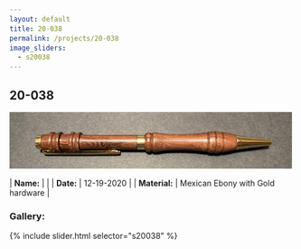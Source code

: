 ```yaml
---
layout: default
title: 20-038
permalink: /projects/20-038
image_sliders:
  - s20038
---
```


## 20-038

![Your Pencil](/projects/imgs/20038/header-20-038.png)

| **Name:**     |    |
| **Date:**     | 12-19-2020  |
| **Material:** | Mexican Ebony with Gold hardware |

### Gallery:

{% include slider.html selector="s20038" %}
